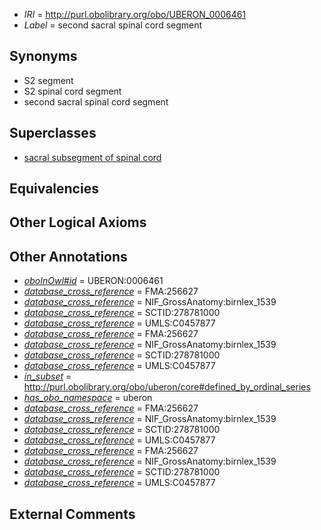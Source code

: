 * *IRI* = http://purl.obolibrary.org/obo/UBERON_0006461
 * *Label* = second sacral spinal cord segment

## Synonyms

 * S2 segment
 * S2 spinal cord segment
 * second sacral spinal cord segment

## Superclasses

 * [sacral subsegment of spinal cord](../../UBERON/17/UBERON_0007717.md)

## Equivalencies


## Other Logical Axioms


## Other Annotations

 * *[oboInOwl#id](../../id/oboInOwl#id.md)* = UBERON:0006461
 * *[database_cross_reference](../../ef/oboInOwl#hasDbXref.md)* = FMA:256627
 * *[database_cross_reference](../../ef/oboInOwl#hasDbXref.md)* = NIF_GrossAnatomy:birnlex_1539
 * *[database_cross_reference](../../ef/oboInOwl#hasDbXref.md)* = SCTID:278781000
 * *[database_cross_reference](../../ef/oboInOwl#hasDbXref.md)* = UMLS:C0457877
 * *[database_cross_reference](../../ef/oboInOwl#hasDbXref.md)* = FMA:256627
 * *[database_cross_reference](../../ef/oboInOwl#hasDbXref.md)* = NIF_GrossAnatomy:birnlex_1539
 * *[database_cross_reference](../../ef/oboInOwl#hasDbXref.md)* = SCTID:278781000
 * *[database_cross_reference](../../ef/oboInOwl#hasDbXref.md)* = UMLS:C0457877
 * *[in_subset](../../et/oboInOwl#inSubset.md)* = http://purl.obolibrary.org/obo/uberon/core#defined_by_ordinal_series
 * *[has_obo_namespace](../../ce/oboInOwl#hasOBONamespace.md)* = uberon
 * *[database_cross_reference](../../ef/oboInOwl#hasDbXref.md)* = FMA:256627
 * *[database_cross_reference](../../ef/oboInOwl#hasDbXref.md)* = NIF_GrossAnatomy:birnlex_1539
 * *[database_cross_reference](../../ef/oboInOwl#hasDbXref.md)* = SCTID:278781000
 * *[database_cross_reference](../../ef/oboInOwl#hasDbXref.md)* = UMLS:C0457877
 * *[database_cross_reference](../../ef/oboInOwl#hasDbXref.md)* = FMA:256627
 * *[database_cross_reference](../../ef/oboInOwl#hasDbXref.md)* = NIF_GrossAnatomy:birnlex_1539
 * *[database_cross_reference](../../ef/oboInOwl#hasDbXref.md)* = SCTID:278781000
 * *[database_cross_reference](../../ef/oboInOwl#hasDbXref.md)* = UMLS:C0457877

## External Comments

